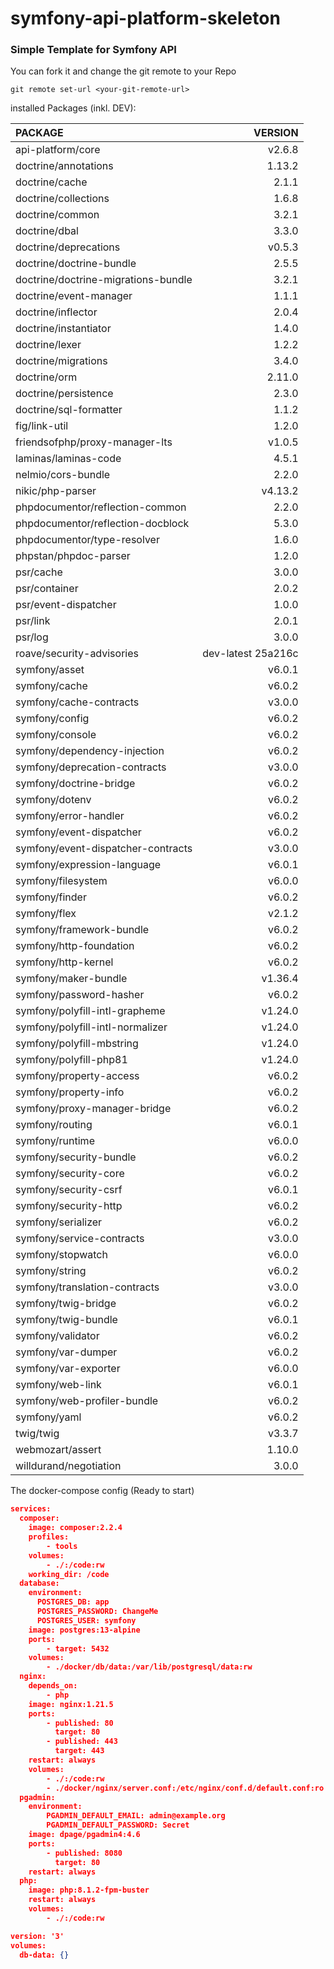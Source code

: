 # symfony-api-platform-skeleton

### Simple Template for Symfony API

You can fork it and change the git remote to your Repo
```shell
git remote set-url <your-git-remote-url>
```

installed Packages (inkl. DEV):

|PACKAGE                             |VERSION            |
|:-----------------------------------|------------------:|
|api-platform/core                   |v2.6.8             |
|doctrine/annotations                |1.13.2             |
|doctrine/cache                      |2.1.1              |
|doctrine/collections                |1.6.8              |
|doctrine/common                     |3.2.1              |
|doctrine/dbal                       |3.3.0              |
|doctrine/deprecations               |v0.5.3             |
|doctrine/doctrine-bundle            |2.5.5              |
|doctrine/doctrine-migrations-bundle |3.2.1              |
|doctrine/event-manager              |1.1.1              |
|doctrine/inflector                  |2.0.4              |
|doctrine/instantiator               |1.4.0              |
|doctrine/lexer                      |1.2.2              |
|doctrine/migrations                 |3.4.0              |
|doctrine/orm                        |2.11.0             |
|doctrine/persistence                |2.3.0              |
|doctrine/sql-formatter              |1.1.2              |
|fig/link-util                       |1.2.0              |
|friendsofphp/proxy-manager-lts      |v1.0.5             |
|laminas/laminas-code                |4.5.1              |
|nelmio/cors-bundle                  |2.2.0              |
|nikic/php-parser                    |v4.13.2            |
|phpdocumentor/reflection-common     |2.2.0              |
|phpdocumentor/reflection-docblock   |5.3.0              |
|phpdocumentor/type-resolver         |1.6.0              |
|phpstan/phpdoc-parser               |1.2.0              |
|psr/cache                           |3.0.0              |
|psr/container                       |2.0.2              |
|psr/event-dispatcher                |1.0.0              |
|psr/link                            |2.0.1              |
|psr/log                             |3.0.0              |
|roave/security-advisories           |dev-latest 25a216c |
|symfony/asset                       |v6.0.1             |
|symfony/cache                       |v6.0.2             |
|symfony/cache-contracts             |v3.0.0             |
|symfony/config                      |v6.0.2             |
|symfony/console                     |v6.0.2             |
|symfony/dependency-injection        |v6.0.2             |
|symfony/deprecation-contracts       |v3.0.0             |
|symfony/doctrine-bridge             |v6.0.2             |
|symfony/dotenv                      |v6.0.2             |
|symfony/error-handler               |v6.0.2             |
|symfony/event-dispatcher            |v6.0.2             |
|symfony/event-dispatcher-contracts  |v3.0.0             |
|symfony/expression-language         |v6.0.1             |
|symfony/filesystem                  |v6.0.0             |
|symfony/finder                      |v6.0.2             |
|symfony/flex                        |v2.1.2             |
|symfony/framework-bundle            |v6.0.2             |
|symfony/http-foundation             |v6.0.2             |
|symfony/http-kernel                 |v6.0.2             |
|symfony/maker-bundle                |v1.36.4            |
|symfony/password-hasher             |v6.0.2             |
|symfony/polyfill-intl-grapheme      |v1.24.0            |
|symfony/polyfill-intl-normalizer    |v1.24.0            |
|symfony/polyfill-mbstring           |v1.24.0            |
|symfony/polyfill-php81              |v1.24.0            |
|symfony/property-access             |v6.0.2             |
|symfony/property-info               |v6.0.2             |
|symfony/proxy-manager-bridge        |v6.0.2             |
|symfony/routing                     |v6.0.1             |
|symfony/runtime                     |v6.0.0             |
|symfony/security-bundle             |v6.0.2             |
|symfony/security-core               |v6.0.2             |
|symfony/security-csrf               |v6.0.1             |
|symfony/security-http               |v6.0.2             |
|symfony/serializer                  |v6.0.2             |
|symfony/service-contracts           |v3.0.0             |
|symfony/stopwatch                   |v6.0.0             |
|symfony/string                      |v6.0.2             |
|symfony/translation-contracts       |v3.0.0             |
|symfony/twig-bridge                 |v6.0.2             |
|symfony/twig-bundle                 |v6.0.1             |
|symfony/validator                   |v6.0.2             |
|symfony/var-dumper                  |v6.0.2             |
|symfony/var-exporter                |v6.0.0             |
|symfony/web-link                    |v6.0.1             |
|symfony/web-profiler-bundle         |v6.0.2             |
|symfony/yaml                        |v6.0.2             |
|twig/twig                           |v3.3.7             |
|webmozart/assert                    |1.10.0             |
|willdurand/negotiation              |3.0.0              |

The docker-compose config (Ready to start)
```json
services:
  composer:
    image: composer:2.2.4
    profiles:
        - tools
    volumes:
        - ./:/code:rw
    working_dir: /code
  database:
    environment:
      POSTGRES_DB: app
      POSTGRES_PASSWORD: ChangeMe
      POSTGRES_USER: symfony
    image: postgres:13-alpine
    ports:
        - target: 5432
    volumes:
        - ./docker/db/data:/var/lib/postgresql/data:rw
  nginx:
    depends_on:
        - php
    image: nginx:1.21.5
    ports:
        - published: 80
          target: 80
        - published: 443
          target: 443
    restart: always
    volumes:
        - ./:/code:rw
        - ./docker/nginx/server.conf:/etc/nginx/conf.d/default.conf:ro
  pgadmin:
    environment:
        PGADMIN_DEFAULT_EMAIL: admin@example.org
        PGADMIN_DEFAULT_PASSWORD: Secret
    image: dpage/pgadmin4:4.6
    ports:
        - published: 8080
          target: 80
    restart: always
  php:
    image: php:8.1.2-fpm-buster
    restart: always
    volumes:
        - ./:/code:rw

version: '3'
volumes:
  db-data: {}
```